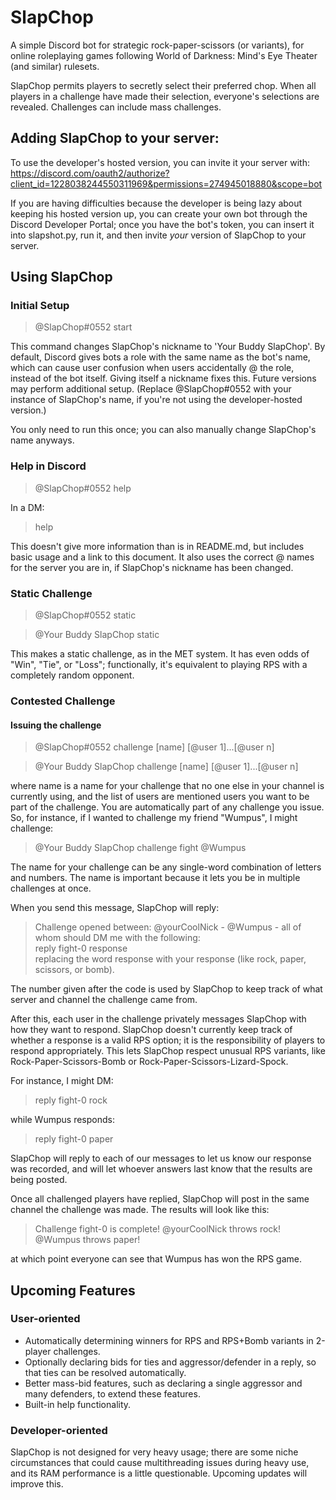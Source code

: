 # SlapChop
A simple Discord bot for strategic rock-paper-scissors (or variants), for online roleplaying games following World of Darkness: Mind's Eye Theater (and similar) rulesets.

SlapChop permits players to secretly select their preferred chop. When all players in a challenge have made their selection, everyone's selections are revealed. Challenges can include mass challenges.

## Adding SlapChop to your server:
To use the developer's hosted version, you can invite it your server with:
https://discord.com/oauth2/authorize?client_id=1228038244550311969&permissions=274945018880&scope=bot

If you are having difficulties because the developer is being lazy about keeping his hosted version up, you can create your own bot through the Discord Developer Portal; once you have the bot's token, you can insert it into slapshot.py, run it, and then invite *your* version of SlapChop to your server.

## Using SlapChop

### Initial Setup
> @SlapChop#0552 start

This command changes SlapChop's nickname to 'Your Buddy SlapChop'. By default, Discord gives bots a role with the same name as the bot's name, which can cause user confusion when users accidentally @ the role, instead of the bot itself. Giving itself a nickname fixes this. Future versions may perform additional setup. (Replace @SlapChop#0552 with your instance of SlapChop's name, if you're not using the developer-hosted version.)

You only need to run this once; you can also manually change SlapChop's name anyways. 

### Help in Discord
> @SlapChop#0552 help

In a DM: 
> help

This doesn't give more information than is in README.md, but includes basic usage and a link to this document. It also uses the correct @ names for the server you are in, if SlapChop's nickname has been changed. 

### Static Challenge
> @SlapChop#0552 static

> @Your Buddy SlapChop static

This makes a static challenge, as in the MET system. It has even odds of "Win", "Tie", or "Loss"; functionally, it's equivalent to playing RPS with a completely random opponent. 

### Contested Challenge
#### Issuing the challenge
> @SlapChop#0552 challenge [name] [@user 1]...[@user n]

> @Your Buddy SlapChop challenge [name] [@user 1]...[@user n]

where name is a name for your challenge that no one else in your channel is currently using, and the list of users are mentioned users you want to be part of the challenge. You are automatically part of any challenge you issue. So, for instance, if I wanted to challenge my friend "Wumpus", I might challenge: 

> @Your Buddy SlapChop challenge fight @Wumpus

The name for your challenge can be any single-word combination of letters and numbers. The name is important because it lets you be in multiple challenges at once. 

When you send this message, SlapChop will reply: 

> Challenge opened between: @yourCoolNick - @Wumpus - all of whom should DM me with the following:  
> reply fight-0 response  
> replacing the word response with your response (like rock, paper, scissors, or bomb).

The number given after the code is used by SlapChop to keep track of what server and channel the challenge came from. 

After this, each user in the challenge privately messages SlapChop with how they want to respond. SlapChop doesn't currently keep track of whether a response is a valid RPS option; it is the responsibility of players to respond appropriately. This lets SlapChop respect unusual RPS variants, like Rock-Paper-Scissors-Bomb or Rock-Paper-Scissors-Lizard-Spock. 

For instance, I might DM: 
> reply fight-0 rock

while Wumpus responds:
> reply fight-0 paper

SlapChop will reply to each of our messages to let us know our response was recorded, and will let whoever answers last know that the results are being posted. 

Once all challenged players have replied, SlapChop will post in the same channel the challenge was made. The results will look like this: 
> Challenge fight-0 is complete! @yourCoolNick throws rock! @Wumpus throws paper!

at which point everyone can see that Wumpus has won the RPS game. 

## Upcoming Features
### User-oriented
* Automatically determining winners for RPS and RPS+Bomb variants in 2-player challenges.
* Optionally declaring bids for ties and aggressor/defender in a reply, so that ties can be resolved automatically. 
* Better mass-bid features, such as declaring a single aggressor and many defenders, to extend these features.
* Built-in help functionality. 

### Developer-oriented
SlapChop is not designed for very heavy usage; there are some niche circumstances that could cause multithreading issues during heavy use, and its RAM performance is a little questionable. Upcoming updates will improve this. 

